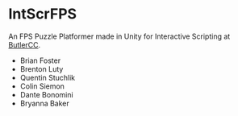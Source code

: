 # IntScrFPS
An FPS Puzzle Platformer made in Unity for Interactive Scripting at [ButlerCC](http://butlercc.edu).

- Brian Foster
- Brenton Luty
- Quentin Stuchlik
- Colin Siemon
- Dante Bonomini
- Bryanna Baker
